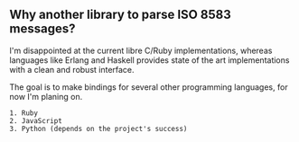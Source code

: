 Why another library to parse ISO 8583 messages?
---
I'm disappointed at the current libre C/Ruby implementations, whereas
languages like Erlang and Haskell provides state of the art implementations
with a clean and robust interface.

The goal is to make bindings for several other programming languages, for now
I'm planing on.

    1. Ruby
    2. JavaScript
    3. Python (depends on the project's success)

